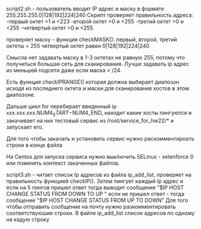 
script2.sh - пользователь вводит IP адрес и маску в формате 255.255.255.0|128|192|224|240
Скрипт проверяет правильность адреса:
-первый октет >1 и <223
-второй октет >0 и <255
-третий октет >0 и <255
-четвертый октет >0 и <255

проверяет маску - функция checkMASK():
 первый, второй, третий октеты  = 255
 четвертый октет равен 0|128|192|224|240

Смысла нет задавать маску в 1-3 октетах не равную 255, потому что получиться большая сеть для сканирования.
Лучше задавать ip адрес из меньшей подсети даже если маска < /24.

Есть функция checkIPRANGE() которая должна выбирает диапозон исходя из  последнего октета и маски  для сканирования хостов
в этом диапозоне.


Дальше цикл for перебирает введенный ip xxx.xxx.xxx.$NUM4_START-$NUM4_END, находит какие хосты пингуются и закачивает на них тестовый сервис из /root/service_for_hw22/*
 и запускает его. 

Для того чтобы закачать и установить сервис нужно раскомментироать строки в конце файла

На Centos для запуска сервиса нужно выключить SELinux - setenforce 0 или поменять контекст закаченных файлов.


script3.sh - читает список Ip адресов из файла ip_add_list, проверяет на правильность функцией checkIP().
	Затем пингует каждый Ip адрес и если на 5 пингов пришел ответ тогда выводит сообщение "$IP HOST CHANGE STATUS FROM DOWN TO UP "
	если не пришел ответ - тогда сообщение "$IP HOST CHANGE STATUS FROM UP TO DOWN"
	Для того чтобы отправить сообщение на почту нужно разкомментировать соответствуюшие строки.
	В файле ip_add_list список адресов по одному на кадую строку
